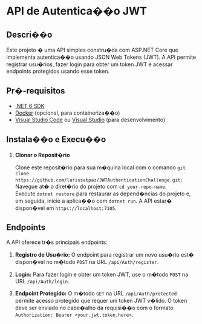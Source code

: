 # API de Autentica��o JWT

## Descri��o

Este projeto � uma API simples constru�da com ASP.NET Core que implementa autentica��o usando JSON Web Tokens (JWT). A API permite registrar usu�rios, fazer login para obter um token JWT e acessar endpoints protegidos usando esse token.

## Pr�-requisitos

- [.NET 6 SDK](https://dotnet.microsoft.com/download/dotnet/6.0)
- [Docker](https://www.docker.com/get-started) (opcional, para containeriza��o)
- [Visual Studio Code](https://code.visualstudio.com/) ou [Visual Studio](https://visualstudio.microsoft.com/) (para desenvolvimento)

## Instala��o e Execu��o

1. **Clonar o Reposit�rio**

   Clone este reposit�rio para sua m�quina local com o comando `git clone https://github.com/larissabpaz/JWTAuthenticationChallenge.git`;
   Navegue at� o diret�rio do projeto com `cd your-repo-name`. 	
   Execute `dotnet restore` para restaurar as depend�ncias do projeto e, em seguida, inicie a aplica��o com `dotnet run`.
   A API estar� dispon�vel em `https://localhost:7105`.


## Endpoints

A API oferece tr�s principais endpoints:

1. **Registro de Usu�rio:** O endpoint para registrar um novo usu�rio est� dispon�vel no m�todo `POST` na URL `/api/Auth/register`. 

2. **Login:** Para fazer login e obter um token JWT, use o m�todo `POST` na URL `/api/Auth/login`. 

3. **Endpoint Protegido:** O m�todo `GET` na URL `/api/Auth/protected` permite acesso protegido que requer um token JWT v�lido. 
   O token deve ser enviado no cabe�alho da requisi��o com o formato `Authorization: Bearer <your.jwt.token.here>`. 

